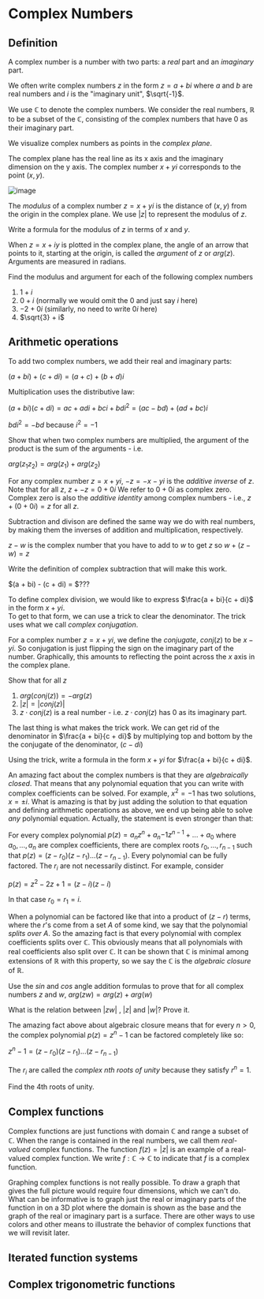 # Complex Numbers
## Definition
A complex number is a number with two parts: a _real_ part and an _imaginary_ part.

We often write complex numbers $z$ in the form $z = a + bi$ where $a$ and $b$ are
real numbers and $i$ is the "imaginary unit", $\sqrt{-1}$.

We use $\mathbb{C}$ to denote the complex numbers.  We consider the real numbers, $\mathbb{R}$ to be a subset
of the $\mathbb{C}$, consisting of the complex numbers that have $0$ as their imaginary part.

We visualize complex numbers as points in the _complex plane_.  

The complex plane has the real line as its x axis and the imaginary dimension on the y axis.
The complex number $x + yi$ corresponds to the point $(x,y)$.

![image](https://encrypted-tbn0.gstatic.com/images?q=tbn:ANd9GcQg2hPuW3bnRkQZHxXRjO6GduQQIJSS-u2LWw&s)

The _modulus_ of a complex number $z = x + yi$ is the distance of $(x,y)$ from the origin in the complex plane.
We use $|z|$ to represent the modulus of $z$.

Write a formula for the modulus of $z$ in terms of $x$ and $y$.

When $z = x + iy$ is plotted in the complex plane, the angle of an arrow that points to it, starting at the origin,
is called the _argument_ of $z$ or $arg(z)$. Arguments are measured in radians.

Find the modulus and argument for each of the following complex numbers

 1. $1 + i$  
 2. $0 + i$  (normally we would omit the $0$ and just say $i$ here)
 3. $-2  + 0i$ (similarly, no need to write $0i$ here)
 4. $\sqrt{3} + i$

## Arithmetic operations
To add two complex numbers, we add their real and imaginary parts: 

$(a + bi) + (c + di) = (a + c) + (b + d) i$

Multiplication uses the distributive law:

$(a + bi)(c + di) = ac + adi + bci + bdi^2 = (ac - bd) + (ad + bc)i$ 

$bdi^2 = -bd$ because $i^2 = -1$

Show that when two complex numbers are multiplied, the argument of the product is the sum of the arguments - i.e.

$arg(z_1 z_2) = arg(z_1) + arg(z_2)$

For any complex number $z = x + yi$, $-z = -x - yi$ is the _additive inverse_ of $z$. Note that for all $z$, $z + -z = 0 + 0i$
We refer to $0 + 0i$ as complex zero.  Complex zero is also the _additive identity_ among complex numbers - i.e., $z + (0 + 0i) = z$ for all $z$.

Subtraction and divison are defined the same way we do with real numbers, by making them the inverses of addition and multiplication, respectively.

$z - w$ is the complex number that you have to add to $w$ to get $z$ so $w + (z - w ) = z$

Write the definition of complex subtraction that will make this work.

$(a + bi) - (c + di) = $???

To define complex division, we would like to express $\frac{a + bi}{c + di}$ in the form $x + yi$.  
To get to that form, we can use a trick to clear the denominator. The trick uses what we call _complex conjugation_.

For a complex number $z = x + yi$, we define the _conjugate_, $conj(z)$ to be $x - yi$. So conjugation is just flipping the sign on the imaginary part of the number.  Graphically, this amounts to reflecting the point across the $x$ axis in the complex plane. 

Show that for all $z$
1.  $arg(conj(z)) = -arg(z)$
2.  $|z| = |conj(z)|$
3.  $z \cdot conj(z)$ is a real number - i.e. $z \cdot conj(z)$ has $0$ as its imaginary part.

The last thing is what makes the trick work.  We can get rid of the denominator in $\frac{a + bi}{c + di}$ 
by multiplying top and bottom by the the conjugate of the denominator, $(c - di)$

Using the trick, write a formula in the form $x + yi$ for $\frac{a + bi}{c + di}$.

An amazing fact about the complex numbers is that they are _algebraically closed_.  That means that any polynomial equation that you can write with complex coefficients can be solved.  For example, $x^2 = -1$ has two solutions, $x = \pm i$.  What is amazing is that by just adding the solution to that equation and defining arithmetic operations as above, we end up being able to solve *any* polynomial equation. Actually, the statement is even stronger than that:

For every complex polynomial $p(z) = a_nz^n + a_n{-1}z^{n-1} + ... + a_0$ where $a_0, ..., a_n$ are complex coefficients, there are complex roots $r_0, ..., r_{n-1}$ such that $p(z) = (z - r_0)(z - r_1)...(z - r_{n-1})$. Every polynomial can be fully factored.  The $r_i$ are not necessarily distinct.  For example, consider

$p(z) = z^2 -2z + 1 = (z - i)(z - i)$

In that case $r_0 = r_1 = i$.

When a polynomial can be factored like that into a product of $(z - r)$ terms, where the $r$'s come from a set $A$ of some kind, we say that the polynomial _splits over A_.  So the amazing fact is that every polynomial with complex coefficients splits over $\mathbb{C}$. This obviously means that all polynomials with real coefficients also split over $\mathbb{C}$.  It can be shown that $\mathbb{C}$ is minimal among extensions of $\mathbb{R}$ with this property, so we say the $\mathbb{C}$ is the _algebraic closure_ of $\mathbb{R}$.

Use the $sin$ and $cos$ angle addition formulas to prove that for all complex numbers $z$ and $w$, $arg(zw) = arg(z) + arg(w)$

What is the relation between $|zw|$ , $|z|$ and $|w|$? Prove it.

The amazing fact above about algebraic closure means that for every $n>0$, the complex polynomial $p(z) = z^n - 1$ can be factored completely like so:

$z^n - 1 = (z - r_0)(z - r_1)...(z - r_{n-1})$

The $r_i$ are called the _complex nth roots of unity_ because they satisfy $r^n = 1$.

Find the 4th roots of unity.

## Complex functions
Complex functions are just functions with domain $\mathbb{C}$ and range a subset of $\mathbb{C}$.  When the range is contained in the real numbers, we call them _real-valued_ complex functions.  The function $f(z) = |z|$ is an example of a real-valued complex function.  We write $f: \mathbb{C} \to \mathbb{C}$ to indicate that $f$ is a complex function.

Graphing complex functions is not really possible.  To draw a graph that gives the full picture would require four dimensions, which we can't do. What can be informative is to graph just the real or imaginary parts of the function in on a 3D plot where the domain is shown as the base and the graph of the real or imaginary part is a surface. There are other ways to use colors and other means to illustrate the behavior of complex functions that we will revisit later.

## Iterated function systems

## Complex trigonometric functions
